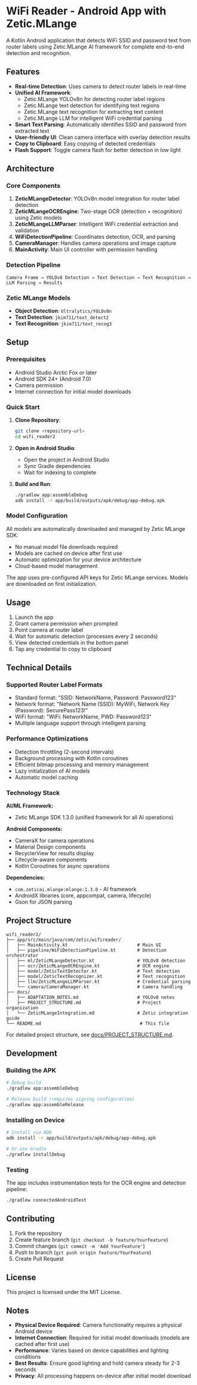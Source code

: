 # WiFi Reader - Android App with Zetic.MLange

A Kotlin Android application that detects WiFi SSID and password text from router labels using Zetic.MLange AI framework for complete end-to-end detection and recognition.

## Features

- **Real-time Detection**: Uses camera to detect router labels in real-time
- **Unified AI Framework**:
  - Zetic.MLange YOLOv8n for detecting router label regions
  - Zetic.MLange text detection for identifying text regions
  - Zetic.MLange text recognition for extracting text content
  - Zetic.MLange LLM for intelligent WiFi credential parsing
- **Smart Text Parsing**: Automatically identifies SSID and password from extracted text
- **User-friendly UI**: Clean camera interface with overlay detection results
- **Copy to Clipboard**: Easy copying of detected credentials
- **Flash Support**: Toggle camera flash for better detection in low light

## Architecture

### Core Components

1. **ZeticMLangeDetector**: YOLOv8n model integration for router label detection
2. **ZeticMLangeOCREngine**: Two-stage OCR (detection + recognition) using Zetic models
3. **ZeticMLangeLLMParser**: Intelligent WiFi credential extraction and validation
4. **WiFiDetectionPipeline**: Coordinates detection, OCR, and parsing
5. **CameraManager**: Handles camera operations and image capture
6. **MainActivity**: Main UI controller with permission handling

### Detection Pipeline

```
Camera Frame → YOLOv8 Detection → Text Detection → Text Recognition → LLM Parsing → Results
```

### Zetic MLange Models

- **Object Detection**: `Ultralytics/YOLOv8n`
- **Text Detection**: `jkim711/text_detect2`
- **Text Recognition**: `jkim711/text_recog3`

## Setup

### Prerequisites

- Android Studio Arctic Fox or later
- Android SDK 24+ (Android 7.0)
- Camera permission
- Internet connection for initial model downloads

### Quick Start

1. **Clone Repository**:
   ```bash
   git clone <repository-url>
   cd wifi_reader2
   ```

2. **Open in Android Studio**:
   - Open the project in Android Studio
   - Sync Gradle dependencies
   - Wait for indexing to complete

3. **Build and Run**:
   ```bash
   ./gradlew app:assembleDebug
   adb install -r app/build/outputs/apk/debug/app-debug.apk
   ```

### Model Configuration

All models are automatically downloaded and managed by Zetic MLange SDK:
- No manual model file downloads required
- Models are cached on device after first use
- Automatic optimization for your device architecture
- Cloud-based model management

The app uses pre-configured API keys for Zetic MLange services. Models are downloaded on first initialization.

## Usage

1. Launch the app
2. Grant camera permission when prompted
3. Point camera at router label
4. Wait for automatic detection (processes every 2 seconds)
5. View detected credentials in the bottom panel
6. Tap any credential to copy to clipboard

## Technical Details

### Supported Router Label Formats

- Standard format: "SSID: NetworkName, Password: Password123"
- Network format: "Network Name (SSID): MyWiFi, Network Key (Password): SecurePass123!"
- WiFi format: "WiFi: NetworkName, PWD: Password123"
- Multiple language support through intelligent parsing

### Performance Optimizations

- Detection throttling (2-second intervals)
- Background processing with Kotlin coroutines
- Efficient bitmap processing and memory management
- Lazy initialization of AI models
- Automatic model caching

### Technology Stack

**AI/ML Framework:**
- Zetic MLange SDK 1.3.0 (unified framework for all AI operations)

**Android Components:**
- CameraX for camera operations
- Material Design components
- RecyclerView for results display
- Lifecycle-aware components
- Kotlin Coroutines for async operations

**Dependencies:**
- `com.zeticai.mlange:mlange:1.3.0` - AI framework
- AndroidX libraries (core, appcompat, camera, lifecycle)
- Gson for JSON parsing

## Project Structure

```
wifi_reader2/
├── app/src/main/java/com/zetic/wifireader/
│   ├── MainActivity.kt                          # Main UI
│   ├── pipeline/WiFiDetectionPipeline.kt        # Detection orchestrator
│   ├── ml/ZeticMLangeDetector.kt                # YOLOv8 detection
│   ├── ocr/ZeticMLangeOCREngine.kt              # OCR engine
│   ├── model/ZeticTextDetector.kt               # Text detection
│   ├── model/ZeticTextRecognizer.kt             # Text recognition
│   ├── llm/ZeticMLangeLLMParser.kt              # Credential parsing
│   └── camera/CameraManager.kt                  # Camera handling
├── docs/
│   ├── ADAPTATION_NOTES.md                      # YOLOv8 notes
│   ├── PROJECT_STRUCTURE.md                     # Project organization
│   └── ZeticMLangeIntegration.md                # Zetic integration guide
└── README.md                                     # This file
```

For detailed project structure, see [docs/PROJECT_STRUCTURE.md](docs/PROJECT_STRUCTURE.md).

## Development

### Building the APK

```bash
# Debug build
./gradlew app:assembleDebug

# Release build (requires signing configuration)
./gradlew app:assembleRelease
```

### Installing on Device

```bash
# Install via ADB
adb install -r app/build/outputs/apk/debug/app-debug.apk

# Or use Gradle
./gradlew installDebug
```

### Testing

The app includes instrumentation tests for the OCR engine and detection pipeline:

```bash
./gradlew connectedAndroidTest
```

## Contributing

1. Fork the repository
2. Create feature branch (`git checkout -b feature/YourFeature`)
3. Commit changes (`git commit -m 'Add YourFeature'`)
4. Push to branch (`git push origin feature/YourFeature`)
5. Create Pull Request

## License

This project is licensed under the MIT License.

## Notes

- **Physical Device Required**: Camera functionality requires a physical Android device
- **Internet Connection**: Required for initial model downloads (models are cached after first use)
- **Performance**: Varies based on device capabilities and lighting conditions
- **Best Results**: Ensure good lighting and hold camera steady for 2-3 seconds
- **Privacy**: All processing happens on-device after initial model download
